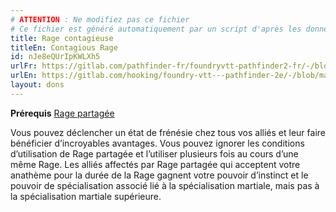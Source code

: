 ```yaml
---
# ATTENTION : Ne modifiez pas ce fichier
# Ce fichier est généré automatiquement par un script d'après les données du module Foundry VTT officiel et de sa traduction
title: Rage contagieuse
titleEn: Contagious Rage
id: nJe8eQUrIpKWLXh5
urlFr: https://gitlab.com/pathfinder-fr/foundryvtt-pathfinder2-fr/-/blob/master/data/feats/nJe8eQUrIpKWLXh5.htm
urlEn: https://gitlab.com/hooking/foundry-vtt---pathfinder-2e/-/blob/master/packs/data/feats.db/contagious-rage.json
layout: dons
---
```

**Prérequis** [Rage partagée](rage-partagée.html)

Vous pouvez déclencher un état de frénésie chez tous vos alliés et leur faire bénéficier d’incroyables avantages. Vous pouvez ignorer les conditions d’utilisation de Rage partagée et l’utiliser plusieurs fois au cours d’une même Rage. Les alliés affectés par Rage partagée qui acceptent votre anathème pour la durée de la Rage gagnent votre pouvoir d’instinct et le pouvoir de spécialisation associé lié à la spécialisation martiale, mais pas à la spécialisation martiale supérieure.
